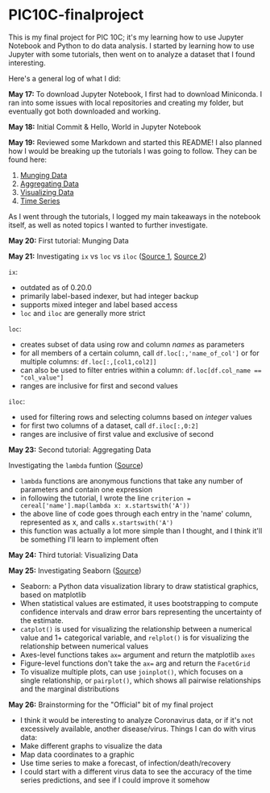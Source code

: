 # PIC10C-finalproject

This is my final project for PIC 10C; it's my learning how to use Jupyter Notebook and Python to do data analysis.
I started by learning how to use Jupyter with some tutorials, then went on to analyze a dataset that I found interesting.

Here's a general log of what I did:

**May 17:** To download Jupyter Notebook, I first had to download Miniconda. I ran into some issues with local repositories
and creating my folder, but eventually got both downloaded and working.

**May 18:** Initial Commit & Hello, World in Jupyter Notebook

**May 19:** Reviewed some Markdown and started this README! I also planned how I would be breaking up the tutorials I was going to follow.
They can be found here:
1. [Munging Data](http://wavedatalab.github.io/datawithpython/munge.html)
2. [Aggregating Data](http://wavedatalab.github.io/datawithpython/aggregate.html)
3. [Visualizing Data](http://wavedatalab.github.io/datawithpython/visualize.html)
4. [Time Series](http://wavedatalab.github.io/datawithpython/timeseries.html)

As I went through the tutorials, I logged my main takeaways in the notebook itself, as well as noted topics I wanted to further investigate.

**May 20:** First tutorial: Munging Data

**May 21:** Investigating `ix` vs `loc` vs `iloc` ([Source 1](https://pandas.pydata.org/pandas-docs/version/0.23.4/generated/pandas.DataFrame.ix.html), [Source 2](https://www.youtube.com/watch?v=naRQyRZrXCE))

`ix`:
* outdated as of 0.20.0
* primarily label-based indexer, but had integer backup
* supports mixed integer and label based access
* `loc` and `iloc` are generally more strict

`loc`:
* creates subset of data using row and column *names* as parameters
* for all members of a certain column, call `df.loc[:,'name_of_col']` or for multiple columns: `df.loc[:,[col1,col2]]`
* can also be used to filter entries within a column: `df.loc[df.col_name == "col_value"]`
* ranges are inclusive for first and second values

`iloc`:
* used for filtering rows and selecting columns based on *integer* values
* for first two columns of a dataset, call `df.iloc[:,0:2]`
* ranges are inclusive of first value and exclusive of second

**May 23:** Second tutorial: Aggregating Data

Investigating the `lambda` funtion ([Source](https://www.w3schools.com/python/python_lambda.asp))
* `lambda` functions are anonymous functions that take any number of parameters and contain one expression
* in following the tutorial, I wrote the line `criterion = cereal['name'].map(lambda x: x.startswith('A'))`
* the above line of code goes through each entry in the 'name' column, represented as x, and calls `x.startswith('A')`
* this function was actually a lot more simple than I thought, and I think it'll be something I'll learn to implement often

**May 24:** Third tutorial: Visualizing Data

**May 25:** Investigating Seaborn ([Source](https://seaborn.pydata.org/))
* Seaborn: a Python data visualization library to draw statistical graphics, based on matplotlib
* When statistical values are estimated, it uses bootstrapping to compute confidence intervals and draw error bars representing the uncertainty of the estimate.
* `catplot()` is used for visualizing the relationship between a numerical value and 1+ categorical variable, and `relplot()` is for visualizing the relationship between numerical values
* Axes-level functions takes `ax=` argument and return the matplotlib `axes`
* Figure-level functions don't take the `ax=` arg and return the `FacetGrid`
* To visualize multiple plots, can use `joinplot()`, which focuses on a single relationship, or `pairplot()`, which shows all pairwise relationships and the marginal distributions

**May 26:** Brainstorming for the "Official" bit of my final project
* I think it would be interesting to analyze Coronavirus data, or if it's not excessively available, another disease/virus. Things I can do with virus data:
* Make different graphs to visualize the data
* Map data coordinates to a graphic
* Use time series to make a forecast, of infection/death/recovery
* I could start with a different virus data to see the accuracy of the time series predictions, and see if I could improve it somehow
